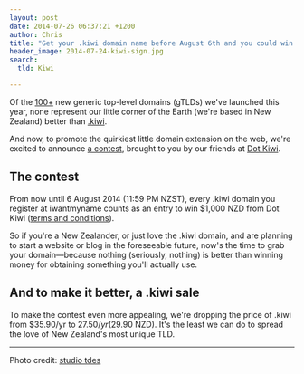 ```yaml
---
layout: post
date: 2014-07-26 06:37:21 +1200
author: Chris
title: "Get your .kiwi domain name before August 6th and you could win $1,000 NZD"
header_image: 2014-07-24-kiwi-sign.jpg
search:
  tld: Kiwi

---
```


<!-- excerpt -->

Of the [100+](https://iwantmyname.com/domains/new-gtld-domain-extensions) new generic top-level domains (gTLDs) we've launched this year, none represent our little corner of the Earth (we're based in New Zealand) better than [.kiwi](https://iwantmyname.com/domains/dot-kiwi).

And now, to promote the quirkiest little domain extension on the web, we're excited to announce [a contest](http://archived.link/http://www.promotion.kiwi/truecolours/), brought to you by our friends at [Dot Kiwi](https://hello.kiwi/).

<!-- /excerpt -->

## The contest

From now until 6 August 2014 (11:59 PM NZST), every .kiwi domain you register at iwantmyname counts as an entry to win $1,000 NZD from Dot Kiwi ([terms and conditions](http://archived.link/http://promotion.kiwi/terms/)). 

So if you're a New Zealander, or just love the .kiwi domain, and are planning to start a website or blog in the foreseeable future, now's the time to grab your domain—because nothing (seriously, nothing) is better than winning money for obtaining something you'll actually use.
 

## And to make it better, a .kiwi sale

To make the contest even more appealing, we're dropping the price of .kiwi from $35.90/yr to $27.50/yr ($29.90 NZD). It's the least we can do to spread the love of New Zealand's most unique TLD.

***

Photo credit: [studio tdes](https://www.flickr.com/photos/thedailyenglishshow/5585174283/in/photolist-9vxtJk-5Wnjb-5Wnki-mJXqZH-7No4U4-aDPaqR-7JSvt2-5zfER-7Q2BDb-7BJxEV-9u9pJd-5uQc1m-51YQi-nRZ4U-55GBjH-bCfHC-69KUot-9vxuyT-6ffMCb-6fbBpz-6fbBQz-6ffMTU-6fbB7r-6fbBJD-QzVrg-4Gt25E-bmPs4M-exaY7-eLQQ9t-7A5kdn-hPDFYs-cvzR2y-hPDFyu-hPCXNr-gANYdZ-3esLms-eBjLPe-3m5Xke-bzdpWn-aLLzX8-887gkC-bskNn4-bskR4c-nzLs7i-ENqxj-8nYhFr-25uLP-iAXw-8j2qsM-fEwoGn)
